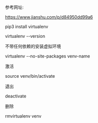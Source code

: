 参考网址:

https://www.jianshu.com/p/d84950dd99a6



pip3 install virtualenv

virtualenv --version



不带任何依赖的安装虚拟环境

virtualenv --no-site-packages venv-name



激活

source venv/bin/activate

退出

deactivate



删除

rmvirtualenv venv